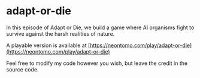 # adapt-or-die
In this episode of Adapt or Die, we build a game where AI organisms fight to survive against the harsh realities of nature.

A playable version is available at [https://neontomo.com/play/adapt-or-die](https://neontomo.com/play/adapt-or-die)

Feel free to modify my code however you wish, but leave the credit in the source code.
